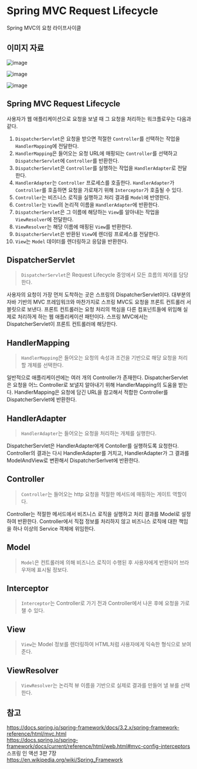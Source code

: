 # Spring MVC Request Lifecycle
Spring MVC의 요청 라이프사이클

## 이미지 자료

![image](https://docs.spring.io/spring-framework/docs/current/reference/html/images/mvc-context-hierarchy.png)

![image](https://docs.spring.io/spring-framework/docs/3.2.x/spring-framework-reference/html/images/mvc.png)

![image](https://i.stack.imgur.com/IjOIC.jpg)

## Spring MVC Request Lifecycle

사용자가 웹 애플리케이션으로 요청을 보낼 때 그 요청을 처리하는 워크플로우는 다음과 같다.

1. ```DispatcherServlet```은 요청을 받으면 적절한 ```Controller```를 선택하는 작업을 ```HandlerMapping```에 전달한다.
2. ```HandlerMapping```은 들어오는 요청 URL에 매핑되는 ```Controller```를 선택하고 ```DispatcherServlet```에 ```Controller```를 반환한다.
3. ```DispatcherServlet```은 ```Controller```를 실행하는 작업을 ```HandlerAdapter```로 전달한다.
4. ```HandlerAdapter```는 ```Controller``` 프로세스를 호출한다. ```HandlerAdapter```가 ```Controller```를 호출하면 요청을 가로채기 위해 ```Interceptor```가 호출될 수 있다.
5. ```Controller```는 비즈니스 로직을 실행하고 처리 결과를 ```Model```에 반영한다. 
6. ```Controller```는 ```View```의 논리적 이름을 ```HandlerAdapter```에 반환한다.
7. ```DispatcherServlet```은 그 이름에 해당하는 ```View```를 알아내는 작업을 ```ViewResolver```에 전달한다.
8. ```ViewResolver```는 해당 이름에 매핑된 ```View```를 반환한다.
9. ```DispatcherServlet```은 반환된 ```View```에 렌더링 프로세스를 전달한다.
10. ```View```는 ```Model``` 데이터를 렌더링하고 응답을 반환한다.

## DispatcherServlet
> ```DispatcherServlet```은 Request Lifecycle 중앙에서 모든 흐름의 제어를 담당한다.

사용자의 요청이 가장 먼저 도착하는 곳은 스프링의 DispatcherServlet이다. 대부분의 자바 기반의 MVC 프레임워크와 마찬가지로 스프링 MVC도 요청을 프론트 컨트롤러 서블릿으로 보낸다. 프론트 컨트롤러는 요청 처리의 핵심을 다른 컴포넌트들에 위임해 실제로 처리하게 하는 웹 애플리케이션 패턴이다. 스프링 MVC에서는 DispatcherServlet이 프론트 컨트롤러에 해당한다.

## HandlerMapping
> ```HandlerMapping```은 들어오는 요청의 속성과 조건을 기반으로 해당 요청을 처리할 개체를 선택한다.

일반적으로 애플리케이션에는 여러 개의 Controller가 존재한다. DispatcherServlet은 요청을 어느 Controller로 보낼지 알아내기 위해 HandlerMapping의 도움을 받는다. HandlerMapping은 요청에 담긴 URL을 참고해서 적합한 Controller를 DispatcherServlet에 반환한다.

## HandlerAdapter
> ```HandlerAdapter```는 들어오는 요청을 처리하는 개체를 실행한다.

DispatcherServlet은 HandlerAdapter에게 Contoller를 실행하도록 요청한다. Controller의 결과는 다시 HandlerAdapter를 거치고, HandlerAdapter가 그 결과를 ModelAndView로 변환해서 DispatcherSerlvet에 반환한다.

## Controller
> ```Controller```는 들어오는 http 요청을 적절한 메서드에 매핑하는 게이트 역할이다.

Controller는 적절한 메서드에서 비즈니스 로직을 실행하고 처리 결과를 Model로 설정하여 반환한다. Controller에서 직접 정보를 처리하지 않고 비즈니스 로직에 대한 책임을 하나 이상의 Service 객체에 위임한다.

## Model
> ```Model```은 컨트롤러에 의해 비즈니스 로직이 수행된 후 사용자에게 반환되어 브라우저에 표시될 정보다.

## Interceptor
> ```Interceptor```는 Controller로 가기 전과 Controller에서 나온 후에 요청을 가로챌 수 있다.

## View
> ```View```는 Model 정보를 렌더링하여 HTML처럼 사용자에게 익숙한 형식으로 보여준다.

## ViewResolver
> ```ViewResolver```는 논리적 뷰 이름을 기반으로 실제로 결과를 만들어 낼 뷰를 선택한다.

## 참고
https://docs.spring.io/spring-framework/docs/3.2.x/spring-framework-reference/html/mvc.html  
https://docs.spring.io/spring-framework/docs/current/reference/html/web.html#mvc-config-interceptors  
스프링 인 액션 3판 7장  
https://en.wikipedia.org/wiki/Spring_Framework  